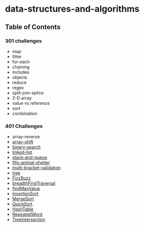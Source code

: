 # data-structures-and-algorithms
## Table of Contents
  ### 301 challenges
  * map
  * filter
  * for-each
  * chaining
  * includes
  * objects
  * reduce
  * regex
  * split-join-splice
  * 2-D array
  * value vs reference
  * sort
  * combination
  ### 401 Challenges
  * array-reverse
  * [array-shift](./code-challenges/401challenges/README.md)
  * [binary-search](./code-challenges/401challenges/allReadMes/binary_search.md)
  * [linked-list](./code-challenges/401challenges/allReadMes/linked_list.md)
  * [stack-and-queue](./code-challenges/401challenges/allReadMes/stack_and_queue.md)
  * [fifo-animal-shelter](./code-challenges/401challenges/allReadMes/fifo_animal_shelter.md)
  * [multi-bracket-validation](./code-challenges/401challenges/allReadMes/multibracket_validation.md)
  * [tree](./code-challenges/401challenges/allReadMes/tree.md)
  * [FizzBuzz](./code-challenges/401challenges/allReadMes/FizzBuzzTree.md)
  * [breadthFirstTraversal](./code-challenges/401challenges/allReadMes/breadthFirst.md)
  * [findMaxValue](./code-challenges/401challenges/allReadMes/findMaxValue.md)
  * [InsertionSort](./code-challenges/401challenges/allReadMes/LECTURE-NOTES.md)
  * [MergeSort](./code-challenges/401challenges/allReadMes/LECTURE-NOTES-MERGESORT.md)
  * [QuickSort](./code-challenges/401challenges/allReadMes/LECTURE-NOTES-QUICKSORT.md)
  * [HashTable](./code-challenges/401challenges/allReadMes/Hashtable.md)
  * [RepeatedWord](./code-challenges/401challenges/allReadMes/Repeated_word.md)
  * [TreeIntersection](./code-challenges/401challenges/allReadMes/TreeIntersection.md)